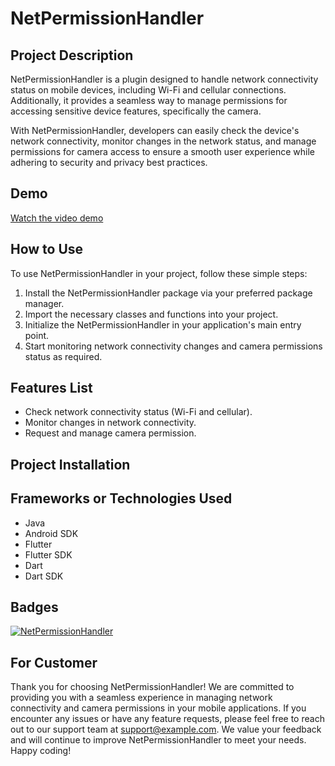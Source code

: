 
# NetPermissionHandler

## Project Description

NetPermissionHandler is a plugin designed to handle network connectivity status on mobile devices, including Wi-Fi and cellular connections. Additionally, it provides a seamless way to manage permissions for accessing sensitive device features, specifically the camera.

With NetPermissionHandler, developers can easily check the device's network connectivity, monitor changes in the network status, and manage permissions for camera access to ensure a smooth user experience while adhering to security and privacy best practices.

## Demo


[Watch the video demo](https://drive.google.com/file/d/1Wc6xGRr0YdGBirkdgY9lJ7E8TrYD0Rhq/view?usp=drive_link)

## How to Use

To use NetPermissionHandler in your project, follow these simple steps:

1. Install the NetPermissionHandler package via your preferred package manager.
2. Import the necessary classes and functions into your project.
3. Initialize the NetPermissionHandler in your application's main entry point.
4. Start monitoring network connectivity changes and camera permissions status as required.




## Features List

- Check network connectivity status (Wi-Fi and cellular).
- Monitor changes in network connectivity.
- Request and manage camera permission.

## Project Installation


## Frameworks or Technologies Used

- Java
- Android SDK
- Flutter
- Flutter SDK
- Dart
- Dart SDK

## Badges

[![NetPermissionHandler](https://img.shields.io/badge/NetPermissionHandler-v1.0-blue)](https://www.example.com/netpermissionhandler)

## For Customer

Thank you for choosing NetPermissionHandler! We are committed to providing you with a seamless experience in managing network connectivity and camera permissions in your mobile applications. If you encounter any issues or have any feature requests, please feel free to reach out to our support team at support@example.com. We value your feedback and will continue to improve NetPermissionHandler to meet your needs. Happy coding!